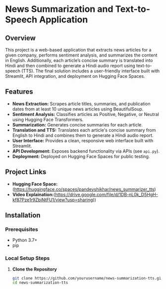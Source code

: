 # News Summarization and Text-to-Speech Application

## Overview
This project is a web-based application that extracts news articles for a given company, performs sentiment analysis, and summarizes the content in English. Additionally, each article’s concise summary is translated into Hindi and then combined to generate a Hindi audio report using text-to-speech (TTS). The final solution includes a user-friendly interface built with Streamlit, API integration, and deployment on Hugging Face Spaces.

## Features
- **News Extraction:** Scrapes article titles, summaries, and publication dates from at least 10 unique news articles using BeautifulSoup.
- **Sentiment Analysis:** Classifies articles as Positive, Negative, or Neutral using Hugging Face Transformers.
- **Summarization:** Generates concise summaries for each article.
- **Translation and TTS:** Translates each article's concise summary from English to Hindi and combines them to generate a Hindi audio report.
- **User Interface:** Provides a clean, responsive web interface built with Streamlit.
- **API Development:** Exposes backend functionality via APIs (see `api.py`).
- **Deployment:** Deployed on Hugging Face Spaces for public testing.

## Project Links
- **Hugging Face Space:** (https://huggingface.co/spaces/pandeyshikhar/news_summarizer_tts)
- **Video Explaination:**(https://drive.google.com/file/d/1DB-nL0k_D5HgH-kf87Pze1r9ZbiNtFU1/view?usp=sharing))

## Installation

### Prerequisites
- Python 3.7+
- pip

### Local Setup Steps
1. **Clone the Repository**
   ```bash
   git clone https://github.com/yourusername/news-summarization-tts.git
   cd news-summarization-tts

